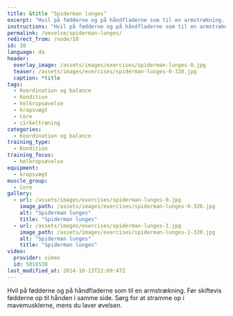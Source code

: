 ```yaml
---
title: &title "Spiderman lunges"
excerpt: "Hvil på fødderne og på håndfladerne som til en armstrækning. Før skiftevis fødderne op til den hånden i samme side."
instructions: "Hvil på fødderne og på håndfladerne som til en armstrækning. Før skiftevis fødderne op til den hånden i samme side."
permalink: /oevelse/spiderman-lunges/
redirect_from: /node/10
id: 10
language: da
header:
  overlay_image: /assets/images/exercises/spiderman-lunges-0.jpg
  teaser: /assets/images/exercises/spiderman-lunges-0-320.jpg
  caption: *title
tags:
  - Koordination og balance
  - Kondition
  - helkropsøvelse
  - kropsvægt
  - Core
  - cirkeltræning
categories:
  - Koordination og balance
training_type: 
  - Kondition
training_focus: 
  - helkropsøvelse
equipment:
  - kropsvægt
muscle_group:
  - Core
gallery:
  - url: /assets/images/exercises/spiderman-lunges-0.jpg
    image_path: /assets/images/exercises/spiderman-lunges-0-320.jpg
    alt: "Spiderman lunges"
    title: "Spiderman lunges"
  - url: /assets/images/exercises/spiderman-lunges-1.jpg
    image_path: /assets/images/exercises/spiderman-lunges-1-320.jpg
    alt: "Spiderman lunges"
    title: "Spiderman lunges"
video:
  provider: vimeo
  id: 5016538
last_modified_at: 2014-10-13T22:09:47Z
---
```


Hvil på fødderne og på håndfladerne som til en armstrækning. Før skiftevis fødderne op til hånden i samme side. Sørg for at stramme op i mavemusklerne, mens du laver øvelsen.

